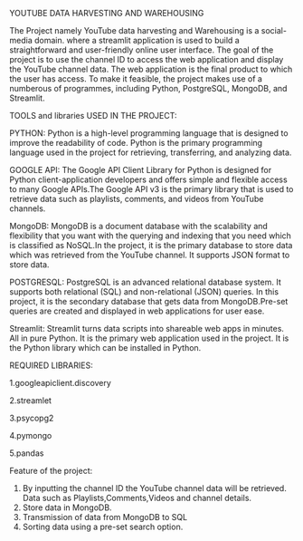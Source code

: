 YOUTUBE DATA HARVESTING AND WAREHOUSING 

The Project namely YouTube data harvesting and Warehousing is a social-media domain. where a streamlit application is used to build a straightforward and user-friendly online user interface. The goal of the project is to use the channel ID to access the web application and display the YouTube channel data. The web application is the final product to which the user has access. To make it feasible, the project makes use of a numberous of programmes, including Python, PostgreSQL, MongoDB, and Streamlit.

TOOLS and libraries USED IN THE PROJECT:

PYTHON: Python is a high-level programming language that is designed to improve the readability of code. Python is the primary programming language used in the project for retrieving, transferring, and analyzing data.

GOOGLE API: The Google API Client Library for Python is designed for Python client-application developers and offers simple and flexible access to many Google APIs.The Google API v3 is the primary library that is used to retrieve data such as playlists, comments, and videos from YouTube channels.

MongoDB: MongoDB is a document database with the scalability and flexibility that you want with the querying and indexing that you need which is classified as NoSQL.In the project, it is the primary database to store data which was retrieved from the YouTube channel. It supports JSON format to store data.

POSTGRESQL: PostgreSQL is an advanced relational database system. It supports both relational (SQL) and non-relational (JSON) queries. In this project, it is the secondary database that gets data from MongoDB.Pre-set queries are created and displayed in web applications for user ease.

Streamlit: Streamlit turns data scripts into shareable web apps in minutes. All in pure Python. It is the primary web application used in the project. It is the Python library which can be installed in Python.

REQUIRED LIBRARIES:

1.googleapiclient.discovery

2.streamlet

3.psycopg2

4.pymongo

5.pandas

Feature of the project:
1) By inputting the channel ID the YouTube channel data will be retrieved. Data such as Playlists,Comments,Videos and channel details.
2) Store data in MongoDB.
3) Transmission of data from MongoDB to SQL
4) Sorting data using a pre-set search option. 
